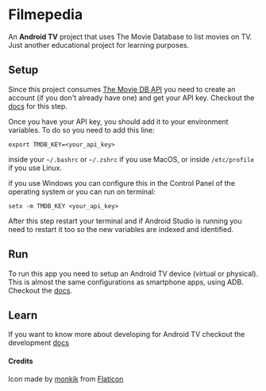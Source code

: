 # Filmepedia
An **Android TV** project that uses The Movie Database to list movies on TV. Just another educational project for learning purposes.

## Setup

Since this project consumes [The Movie DB API](https://www.themoviedb.org/) you need to create an 
account (if you don't already have one) and get your API key. Checkout the [docs](https://developers.themoviedb.org/3/getting-started/introduction) for this step.

Once you have your API key, you should add it to your environment variables. To do so you need to add this line:
```shell script
export TMDB_KEY=<your_api_key>
```  
inside your `~/.bashrc` or `~/.zshrc` if you use MacOS, or inside `/etc/profile` if you use Linux.

if you use Windows you can configure this in the Control Panel of the operating system or you can run on terminal: 
```shell script
setx -m TMDB_KEY <your_api_key>
```

After this step restart your terminal and if Android Studio is running you need to restart it too so 
the new variables are indexed and identified.

## Run

To run this app you need to setup an Android TV device (virtual or physical). This is almost the 
same configurations as smartphone apps, using ADB. Checkout the [docs](https://developer.android.com/training/tv/start/start?hl=en#run).

## Learn 

If you want to know more about developing for Android TV checkout the development [docs](https://developer.android.com/training/tv/start?hl=en)

#### Credits

Icon made by [monkik](https://www.flaticon.com/authors/monkik) from [Flaticon](https://www.flaticon.com/) 